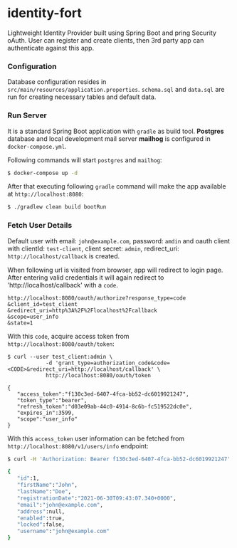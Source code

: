 # identity-fort

Lightweight Identity Provider built using Spring Boot and pring Security oAuth.
User can register and create clients, then 3rd party app can authenticate
against this app.

### Configuration
Database configuration resides in `src/main/resources/application.properties`.
`schema.sql` and `data.sql` are run for creating necessary tables and default data.

### Run Server
It is a standard Spring Boot application with `gradle` as build tool.
**Postgres** database and local development mail server **mailhog** is
configured in `docker-compose.yml`.

Following commands will start `postgres` and `mailhog`:

```bash
$ docker-compose up -d
```

After that executing following `gradle` command will make the app available at `http://localhost:8080`:

```bash
$ ./gradlew clean build bootRun
```

### Fetch User Details
Default user with email: `john@example.com`, password: `amdin` and oauth client
with clientId: `test-client`, client secret: `admin`, redirect_uri:
`http://localhost/callback` is created.

When following url is visited from browser, app will redirect to login page.
After entering valid credentials it will again redirect to
'http://localhost/callback' with a `code`.

```text
http://localhost:8080/oauth/authorize?response_type=code
&client_id=test_client
&redirect_uri=http%3A%2F%2Flocalhost%2Fcallback
&scope=user_info
&state=1
```
With this `code`, acquire access token from `http://localhost:8080/oauth/token`:

```shell
$ curl --user test_client:admin \
            -d 'grant_type=authorization_code&code=<CODE>&redirect_uri=http://localhost/callback' \
            http://localhost:8080/oauth/token

{
   "access_token":"f130c3ed-6407-4fca-bb52-dc6019921247",
   "token_type":"bearer",
   "refresh_token":"d03e09ab-44c0-4914-8c6b-fc519522dc0e",
   "expires_in":3599,
   "scope":"user_info"
}
```

With this `access_token` user information can be fetched from `http://localhost:8080/v1/users/info` endpoint:
```bash
$ curl -H 'Authorization: Bearer f130c3ed-6407-4fca-bb52-dc6019921247' http://localhost:8080/v1/users/info

{
   "id":1,
   "firstName":"John",
   "lastName":"Doe",
   "registrationDate":"2021-06-30T09:43:07.340+0000",
   "email":"john@example.com",
   "address":null,
   "enabled":true,
   "locked":false,
   "username":"john@example.com"
}
```